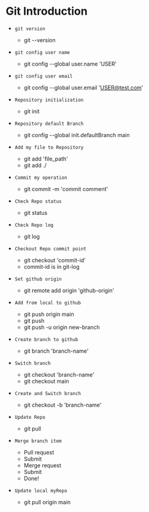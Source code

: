 ﻿# Git Introduction

- `git version`
  - git --version

- `git config user name`
  - git config --global user.name 'USER'

- `git config user email`
  - git config --global user.email 'USER@test.com'

- `Repository initialization`
  - git init

- `Repository default Branch`
  - git config --global init.defaultBranch main

- `Add my file to Repository`
  - git add 'file_path'
  - git add ./

- `Commit my operation`
  - git commit -m 'commit comment'

- `Check Repo status`
  - git status

- `Check Repo log`
  - git log

- `Checkout Repo commit point`
  - git checkout 'commit-id'
  - commit-id is in git-log

- `Set github origin`
  - git remote add origin 'github-origin'

- `Add from local to github`
  - git push origin main
  - git push
  - git push -u origin new-branch

- `Create branch to github`
  - git branch 'branch-name'

- `Switch branch`
  - git checkout 'branch-name'
  - git checkout main

- `Create and Switch branch`
  - git checkout -b 'branch-name'

- `Update Repo`
  - git pull

- `Merge branch item`
  - Pull request
  - Submit
  - Merge request
  - Submit
  - Done!

- `Update local myRepo`
  - git pull origin main

